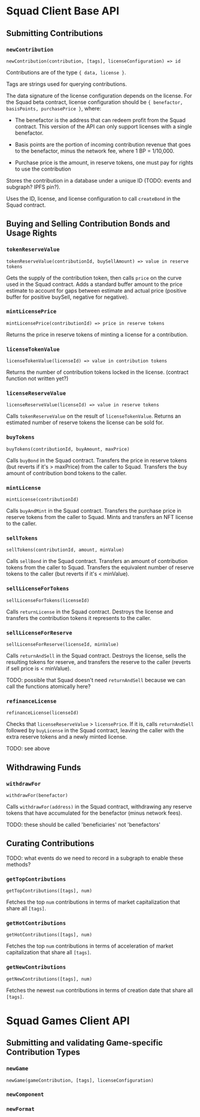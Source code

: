 # Squad Client Base API

## Submitting Contributions

### `newContribution`
`newContribution(contribution, [tags], licenseConfiguration) => id`

Contributions are of the type `{ data, license }`.

Tags are strings used for querying contributions. 

The data signature of the license configuration depends on the license. For the Squad beta contract, license configuration should be `{ benefactor, basisPoints, purchasePrice }`, where:

- The benefactor is the address that can redeem profit from the Squad contract. This version of the API can only support licenses with a single benefactor.

- Basis points are the portion of incoming contribution revenue that goes to the benefactor, minus the network fee, where 1 BP = 1/10,000.

- Purchase price is the amount, in reserve tokens, one must pay for rights to use the contribution

Stores the contribution in a database under a unique ID (TODO: events and subgraph? IPFS pin?). 

Uses the ID, license, and license configuration to call `createBond` in the Squad contract.

## Buying and Selling Contribution Bonds and Usage Rights

### `tokenReserveValue`
`tokenReserveValue(contributionId, buySellAmount) => value in reserve tokens`

Gets the supply of the contribution token, then calls `price` on the curve used in the Squad contract. Adds a standard buffer amount to the price estimate to account for gaps between estimate and actual price (positive buffer for positive buySell, negative for negative).

### `mintLicensePrice`
`mintLicensePrice(contributionId) => price in reserve tokens`

Returns the price in reserve tokens of minting a license for a contribution.

### `licenseTokenValue`
`licenseTokenValue(licenseId) => value in contribution tokens`

Returns the number of contribution tokens locked in the license. (contract function not written yet?)

### `licenseReserveValue`
`licenseReserveValue(licenseId) => value in reserve tokens`

Calls `tokenReserveValue` on the result of `licenseTokenValue`. Returns an estimated number of reserve tokens the license can be sold for.

### `buyTokens`
`buyTokens(contributionId, buyAmount, maxPrice)`

Calls `buyBond` in the Squad contract. Transfers the price in reserve tokens (but reverts if it's > maxPrice) from the caller to Squad. Transfers the buy amount of contribution bond tokens to the caller.

### `mintLicense`
`mintLicense(contributionId)`

Calls `buyAndMint` in the Squad contract. Transfers the purchase price in reserve tokens from the caller to Squad. Mints and transfers an NFT license to the caller.

### `sellTokens`
`sellTokens(contributionId, amount, minValue)`

Calls `sellBond` in the Squad contract. Transfers an amount of contribution tokens from the caller to Squad. Transfers the equivalent number of reserve tokens to the caller (but reverts if it's < minValue).

### `sellLicenseForTokens`
`sellLicenseForTokens(licenseId)`

Calls `returnLicense` in the Squad contract. Destroys the license and transfers the contribution tokens it represents to the caller.

### `sellLicenseForReserve`
`sellLicenseForReserve(licenseId, minValue)`

Calls `returnAndSell` in the Squad contract. Destroys the license, sells the resulting tokens for reserve, and transfers the reserve to the caller (reverts if sell price is < minValue).

TODO: possible that Squad doesn't need `returnAndSell` because we can call the functions atomically here?

### `refinanceLicense`
`refinanceLicense(licenseId)`

Checks that `licenseReserveValue` > `licensePrice`. If it is, calls `returnAndSell` followed by `buyLicense` in the Squad contract, leaving the caller with the extra reserve tokens and a newly minted license.

TODO: see above

## Withdrawing Funds

### `withdrawFor`
`withdrawFor(benefactor)`

Calls `withdrawFor(address)` in the Squad contract, withdrawing any reserve tokens that have accumulated for the benefactor (minus network fees).

TODO: these should be called 'beneficiaries' not 'benefactors'

## Curating Contributions

TODO: what events do we need to record in a subgraph to enable these methods?

### `getTopContributions`
`getTopContributions([tags], num)`

Fetches the top `num` contributions in terms of market capitalization that share all `[tags]`.

### `getHotContributions`
`getHotContributions([tags], num)`

Fetches the top `num` contributions in terms of acceleration of market capitalization that share all `[tags]`.

### `getNewContributions`
`getNewContributions([tags], num)`

Fetches the newest `num` contributions in terms of creation date that share all `[tags]`.

# Squad Games Client API

## Submitting and validating Game-specific Contribution Types

### `newGame`
`newGame(gameContribution, [tags], licenseConfiguration)`



### `newComponent`

### `newFormat`
